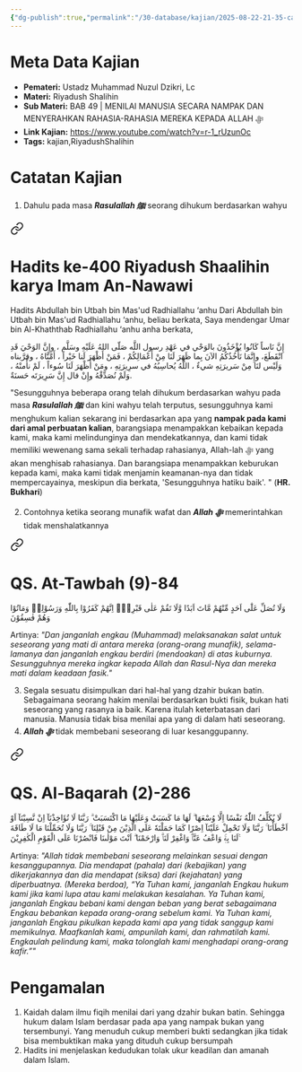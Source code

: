 ```yaml
---
{"dg-publish":true,"permalink":"/30-database/kajian/2025-08-22-21-35-cara-menghukumi-manusia/","tags":["kajian","RiyadushShalihin"]}
---
```



# Meta Data Kajian 
<div><ul class="dataview list-view-ul"><li><span><strong>Pemateri:</strong> Ustadz Muhammad Nuzul Dzikri, Lc</span></li><li><span><strong>Materi:</strong> Riyadush Shalihin</span></li><li><span><strong>Sub Materi:</strong> BAB 49 | MENILAI MANUSIA SECARA NAMPAK DAN MENYERAHKAN RAHASIA-RAHASIA MEREKA KEPADA ALLAH ﷻ</span></li><li><span><strong>Link Kajian:</strong> <a rel="noopener nofollow" class="external-link" href="https://www.youtube.com/watch?v=r-1_rUzunOc" target="_blank">https://www.youtube.com/watch?v=r-1_rUzunOc</a></span></li><li><span><strong>Tags:</strong> kajian,RiyadushShalihin</span></li></ul></div>

# Catatan Kajian
1. Dahulu pada masa ***Rasulallah ﷺ***  seorang dihukum berdasarkan wahyu 
<div class="transclusion internal-embed is-loaded"><a class="markdown-embed-link" href="/30-database/al-hadits/hadits-ke-400-riyadush-shaalihin-karya-imam-an-nawawi/" aria-label="Open link"><svg xmlns="http://www.w3.org/2000/svg" width="24" height="24" viewBox="0 0 24 24" fill="none" stroke="currentColor" stroke-width="2" stroke-linecap="round" stroke-linejoin="round" class="svg-icon lucide-link"><path d="M10 13a5 5 0 0 0 7.54.54l3-3a5 5 0 0 0-7.07-7.07l-1.72 1.71"></path><path d="M14 11a5 5 0 0 0-7.54-.54l-3 3a5 5 0 0 0 7.07 7.07l1.71-1.71"></path></svg></a><div class="markdown-embed">




  

# Hadits ke-400 Riyadush Shaalihin karya Imam An-Nawawi
Hadits Abdullah bin Utbah bin Mas'ud Radhiallahu ‘anhu Dari Abdullah bin Utbah bin Mas'ud Radhiallahu ‘anhu, beliau berkata, Saya mendengar Umar bin Al-Khaththab Radhiallahu ‘anhu anha berkata,

إِنَّ نَاساً كَانُوا يُؤْخَذُونَ بالوَحْي في عَهْدِ رسول اللَّه صَلّى اللهُ عَلَيْهِ وسَلَّم ، وإِنَّ الوَحْيَ قَدِ انْقَطَعَ، وإِنَّمَا نَأْخُذُكُمُ الآنَ بِما ظَهَرَ لَنَا مِنْ أَعْمَالِكُمْ ، فَمَنْ أَظْهَرَ لَنا خَيْراً ، أَمَّنَّاهُ ، وقرَّبناه وَلَيْس لنَا مِنْ سَريرَتِهِ شيءٌ ، اللَّهُ يُحاسِبُهُ في سرِيرَتِهِ ، ومَنْ أَظْهَرَ لَنَا سُوءاً ، لَمْ نأْمنْهُ ، وَلَمْ نُصَدِّقْهُ وإِنْ قال إِنَّ سَرِيرَتَه حَسنَةٌ.

"Sesungguhnya beberapa orang telah dihukum berdasarkan wahyu pada masa ***Rasulallah ﷺ***  dan kini wahyu telah terputus, sesungguhnya kami menghukum kalian sekarang ini berdasarkan apa yang **nampak pada kami dari amal perbuatan kalian**, barangsiapa menampakkan kebaikan kepada kami, maka kami melindunginya dan mendekatkannya, dan kami tidak memiliki wewenang sama sekali terhadap rahasianya, Allah-lah ﷻ yang akan menghisab rahasianya. Dan barangsiapa menampakkan keburukan kepada kami, maka kami tidak menjamin keamanan-nya dan tidak mempercayainya, meskipun dia berkata, 'Sesungguhnya hatiku baik'. " (**HR. Bukhari**)

</div></div>

2. Contohnya ketika seorang munafik wafat dan ***Allah ﷻ*** memerintahkan tidak menshalatkannya
<div class="transclusion internal-embed is-loaded"><a class="markdown-embed-link" href="/30-database/al-quran/qs-at-tawbah-9-84/" aria-label="Open link"><svg xmlns="http://www.w3.org/2000/svg" width="24" height="24" viewBox="0 0 24 24" fill="none" stroke="currentColor" stroke-width="2" stroke-linecap="round" stroke-linejoin="round" class="svg-icon lucide-link"><path d="M10 13a5 5 0 0 0 7.54.54l3-3a5 5 0 0 0-7.07-7.07l-1.72 1.71"></path><path d="M14 11a5 5 0 0 0-7.54-.54l-3 3a5 5 0 0 0 7.07 7.07l1.71-1.71"></path></svg></a><div class="markdown-embed">





# QS. At-Tawbah (9)-84
وَلَا تُصَلِّ عَلٰٓى اَحَدٍ مِّنْهُمْ مَّاتَ اَبَدًا وَّلَا تَقُمْ عَلٰى قَبْرِهٖۗ اِنَّهُمْ كَفَرُوْا بِاللّٰهِ وَرَسُوْلِهٖ وَمَاتُوْا وَهُمْ فٰسِقُوْنَ 

Artinya: *"Dan janganlah engkau (Muhammad) melaksanakan salat untuk seseorang yang mati di antara mereka (orang-orang munafik), selama-lamanya dan janganlah engkau berdiri (mendoakan) di atas kuburnya. Sesungguhnya mereka ingkar kepada Allah dan Rasul-Nya dan mereka mati dalam keadaan fasik."*


</div></div>

3. Segala sesuatu disimpulkan dari hal-hal yang dzahir bukan batin. Sebagaimana seorang hakim menilai berdasarkan bukti fisik, bukan hati seseorang yang rasanya ia baik. Karena itulah keterbatasan dari manusia. Manusia tidak bisa menilai apa yang di dalam hati seseorang. 
4. ***Allah ﷻ*** tidak membebani seseorang di luar kesanggupanny. 
<div class="transclusion internal-embed is-loaded"><a class="markdown-embed-link" href="/30-database/al-quran/qs-al-baqarah-2-286/" aria-label="Open link"><svg xmlns="http://www.w3.org/2000/svg" width="24" height="24" viewBox="0 0 24 24" fill="none" stroke="currentColor" stroke-width="2" stroke-linecap="round" stroke-linejoin="round" class="svg-icon lucide-link"><path d="M10 13a5 5 0 0 0 7.54.54l3-3a5 5 0 0 0-7.07-7.07l-1.72 1.71"></path><path d="M14 11a5 5 0 0 0-7.54-.54l-3 3a5 5 0 0 0 7.07 7.07l1.71-1.71"></path></svg></a><div class="markdown-embed">





# QS. Al-Baqarah (2)-286
لَا يُكَلِّفُ اللّٰهُ نَفْسًا اِلَّا وُسْعَهَا ۗ لَهَا مَا كَسَبَتْ وَعَلَيْهَا مَا اكْتَسَبَتْ ۗ رَبَّنَا لَا تُؤَاخِذْنَآ اِنْ نَّسِيْنَآ اَوْ اَخْطَأْنَا ۚ رَبَّنَا وَلَا تَحْمِلْ عَلَيْنَآ اِصْرًا كَمَا حَمَلْتَهٗ عَلَى الَّذِيْنَ مِنْ قَبْلِنَا ۚ رَبَّنَا وَلَا تُحَمِّلْنَا مَا لَا طَاقَةَ لَنَا بِهٖۚ وَاعْفُ عَنَّاۗ وَاغْفِرْ لَنَاۗ وَارْحَمْنَا ۗ اَنْتَ مَوْلٰىنَا فَانْصُرْنَا عَلَى الْقَوْمِ الْكٰفِرِيْنَ ࣖ

Artinya: *"Allah tidak membebani seseorang melainkan sesuai dengan kesanggupannya. Dia mendapat (pahala) dari (kebajikan) yang dikerjakannya dan dia mendapat (siksa) dari (kejahatan) yang diperbuatnya. (Mereka berdoa), “Ya Tuhan kami, janganlah Engkau hukum kami jika kami lupa atau kami melakukan kesalahan. Ya Tuhan kami, janganlah Engkau bebani kami dengan beban yang berat sebagaimana Engkau bebankan kepada orang-orang sebelum kami. Ya Tuhan kami, janganlah Engkau pikulkan kepada kami apa yang tidak sanggup kami memikulnya. Maafkanlah kami, ampunilah kami, dan rahmatilah kami. Engkaulah pelindung kami, maka tolonglah kami menghadapi orang-orang kafir.”"*

</div></div>


# Pengamalan
1. Kaidah dalam ilmu fiqih menilai dari yang dzahir bukan batin. Sehingga hukum dalam Islam berdasar pada apa yang nampak bukan yang tersembunyi. Yang menuduh cukup memberi bukti sedangkan jika tidak bisa membuktikan maka yang dituduh cukup bersumpah
2. Hadits ini menjelaskan kedudukan tolak ukur keadilan dan amanah dalam Islam.
 